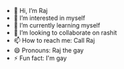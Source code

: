 - 👋 Hi, I’m Raj
- 👀 I’m interested in myself
- 🌱 I’m currently learning myself
- 💞️ I’m looking to collaborate on rashit
- 📫 How to reach me: Call Raj
- 😄 Pronouns: Raj the gay
- ⚡ Fun fact: I'm gay

<!---
Raj-skillissue/Raj-skillissue is a ✨ special ✨ repository because its `README.md` (this file) appears on your GitHub profile.
You can click the Preview link to take a look at your changes.
--->
